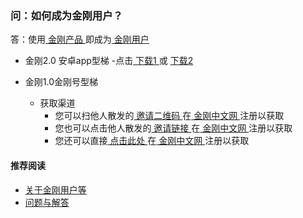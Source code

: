 ### 问：如何成为金刚用户？

答：使用[ 金刚产品 ](https://a2zitpro.github.io/web/金刚产品)即成为[ 金刚用户 ](https://a2zitpro.github.io/web/金刚用户)

- 金刚2.0 安卓app型梯
  -点击[ 下载1 ](https://github.com/a2zitpro/client/releases/download/latest/app-prod-release.apk) 或 [ 下载2 ](https://myfasttrack.org/midman/dl_an_1358.php)

- 金刚1.0金刚号型梯
  - 获取渠道
    - 您可以扫他人散发的[ 邀请二维码 ](https://a2zitpro.github.io/web/邀请二维码-推荐人)在[ 金刚中文网 ](https://a2zitpro.github.io/web/金刚中文网)注册以获取
    - 您也可以点击他人散发的[ 邀请链接 ](https://a2zitpro.github.io/web/)在[ 金刚中文网 ](https://a2zitpro.github.io/web/金刚中文网)注册以获取
    - 您还可以直接[ 点击此处 ](https://www.atozitpro.net/zh/register/)在[ 金刚中文网 ](https://a2zitpro.github.io/web/金刚中文网)注册以获取

#### 推荐阅读
- [关于金刚用户等](https://a2zitpro.github.io/web/列表-金刚用户及相关问题)
- [问题与解答](https://a2zitpro.github.io/web/列表-问题与解答)
